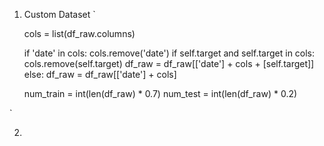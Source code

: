 1. Custom Dataset
`     

    cols = list(df_raw.columns)

    if 'date' in cols:
        cols.remove('date')
    if self.target and self.target in cols:
        cols.remove(self.target)
        df_raw = df_raw[['date'] + cols + [self.target]]
    else:
        df_raw = df_raw[['date'] + cols]

    num_train = int(len(df_raw) * 0.7)
    num_test = int(len(df_raw) * 0.2)
    
    
`

2. 
